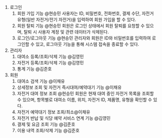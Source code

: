 1. 로그인
    1. 회원 가입 기능 @현승민
       사용자는 ID, 비밀번호, 전화번호, 결제 수단, 자전거 유형(일반 자전거/전기 자전거)을 입력하여 회원 가입을 할 수 있다. 
    2. 회원 탈퇴 기능 @현승민
       회원은 로그인 상태에서 회원 탈퇴를 요청할 수 있으며, 탈퇴 시 사용자 계정 및 관련 데이터가 삭제된다. 
    3. 로그인/로그아웃 기능 @현승민
       관리자와 회원은 ID와 비밀번호를 입력하여 로그인할 수 있고, 로그아웃 기능을 통해 시스템 접속을 종료할 수 있다. 
2. 관리자
    1. 대여소 등록/조회/삭제 기능 @김영민 
    2. 자전거 등록/조회/삭제 기능 @김영민 
    3. 통계 기능 @김준호 
3. 회원
    1. 대여소 검색 기능 @이채유 
    2. 상세정보 조회 및 자전거 즉시대여/예약대기 기능 @이채유 
    3. 자전거 대여 정보 조회 @현승민
       회원은 현재 대여 중인 자전거 목록을 조회할 수 있으며, 항목별로 대여소 이름, 위치, 자전거 ID, 제품명, 유형을 확인할 수 있다. 
    4. 자전거 예약대기 정보 조회/최소@이채유 
    5. 자전거 반납 및 식당 예약 서비스 연계 기능 @김영민 
    6. 결제 및 요금 조회 기능 @김준호 
    7. 이용 내역 조회/삭제 기능 @김준호
